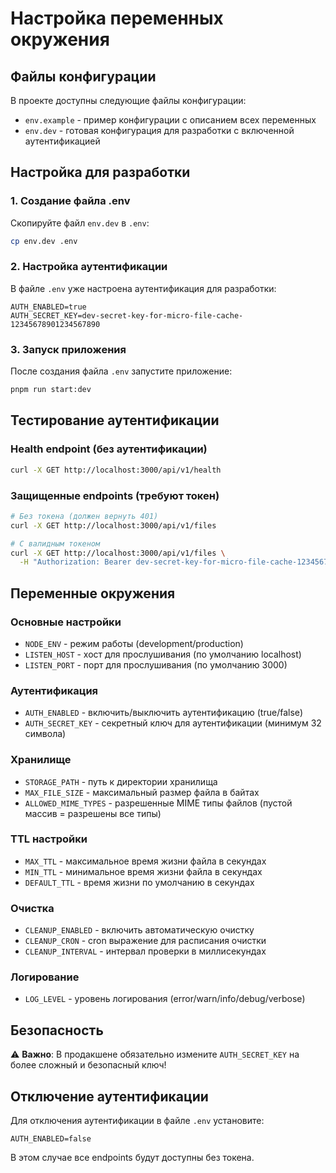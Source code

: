 # Настройка переменных окружения

## Файлы конфигурации

В проекте доступны следующие файлы конфигурации:

- `env.example` - пример конфигурации с описанием всех переменных
- `env.dev` - готовая конфигурация для разработки с включенной аутентификацией

## Настройка для разработки

### 1. Создание файла .env

Скопируйте файл `env.dev` в `.env`:

```bash
cp env.dev .env
```

### 2. Настройка аутентификации

В файле `.env` уже настроена аутентификация для разработки:

```env
AUTH_ENABLED=true
AUTH_SECRET_KEY=dev-secret-key-for-micro-file-cache-12345678901234567890
```

### 3. Запуск приложения

После создания файла `.env` запустите приложение:

```bash
pnpm run start:dev
```

## Тестирование аутентификации

### Health endpoint (без аутентификации)

```bash
curl -X GET http://localhost:3000/api/v1/health
```

### Защищенные endpoints (требуют токен)

```bash
# Без токена (должен вернуть 401)
curl -X GET http://localhost:3000/api/v1/files

# С валидным токеном
curl -X GET http://localhost:3000/api/v1/files \
  -H "Authorization: Bearer dev-secret-key-for-micro-file-cache-12345678901234567890"
```

## Переменные окружения

### Основные настройки

- `NODE_ENV` - режим работы (development/production)
- `LISTEN_HOST` - хост для прослушивания (по умолчанию localhost)
- `LISTEN_PORT` - порт для прослушивания (по умолчанию 3000)

### Аутентификация

- `AUTH_ENABLED` - включить/выключить аутентификацию (true/false)
- `AUTH_SECRET_KEY` - секретный ключ для аутентификации (минимум 32 символа)

### Хранилище

- `STORAGE_PATH` - путь к директории хранилища
- `MAX_FILE_SIZE` - максимальный размер файла в байтах
- `ALLOWED_MIME_TYPES` - разрешенные MIME типы файлов (пустой массив = разрешены все типы)

### TTL настройки

- `MAX_TTL` - максимальное время жизни файла в секундах
- `MIN_TTL` - минимальное время жизни файла в секундах
- `DEFAULT_TTL` - время жизни по умолчанию в секундах

### Очистка

- `CLEANUP_ENABLED` - включить автоматическую очистку
- `CLEANUP_CRON` - cron выражение для расписания очистки
- `CLEANUP_INTERVAL` - интервал проверки в миллисекундах

### Логирование

- `LOG_LEVEL` - уровень логирования (error/warn/info/debug/verbose)

## Безопасность

⚠️ **Важно**: В продакшене обязательно измените `AUTH_SECRET_KEY` на более сложный и безопасный ключ!

## Отключение аутентификации

Для отключения аутентификации в файле `.env` установите:

```env
AUTH_ENABLED=false
```

В этом случае все endpoints будут доступны без токена.
